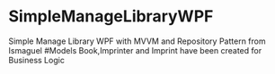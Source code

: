 # SimpleManageLibraryWPF
Simple Manage Library WPF with MVVM and Repository Pattern from Ismaguel
#Models Book,Imprinter and Imprint have been created for Business Logic
